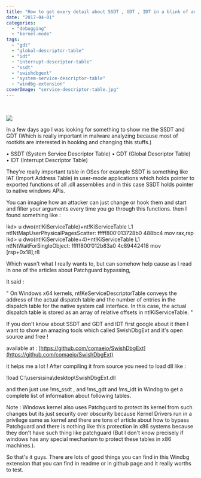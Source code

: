```yaml
---
title: "How to get every detail about SSDT , GDT , IDT in a blink of an eye"
date: "2017-04-01"
categories: 
  - "debugging"
  - "kernel-mode"
tags: 
  - "gdt"
  - "global-descriptor-table"
  - "idt"
  - "interrupt-descriptor-table"
  - "ssdt"
  - "swishdbgext"
  - "system-service-descriptor-table"
  - "windbg-extension"
coverImage: "service-descriptor-table.jpg"
---
```


 

![](../../assets/images/service-descriptor-table.jpg)

In a few days ago I was looking for something to show me the SSDT and GDT (Which is really important in malware analyzing because most of rootkits are interested in hooking and changing this stuffs.)

• SSDT (System Service Descriptor Table) • GDT (Global Descriptor Table) • IDT (Interrupt Descriptor Table)

They're really important table in OSes for example SSDT is something like IAT (Import Address Table) in user-mode applications which holds pointer to exported functions of all .dll assemblies and in this case SSDT holds pointer to native windows APIs.

You can imagine how an attacker can just change or hook them and start and filter your arguments every time you go through this functions. then I found something like :

lkd> u dwo(nt!KiServiceTable)+nt!KiServiceTable L1
nt!NtMapUserPhysicalPagesScatter:
fffff800‘013728b0 488bc4 mov rax,rsp
lkd> u dwo(nt!KiServiceTable+4)+nt!KiServiceTable L1
nt!NtWaitForSingleObject:
fffff800‘012b83a0 4c89442418 mov \[rsp+0x18\],r8

Which wasn't what I really wants to, but can somehow help cause as I read in one of the articles about Patchguard bypassing,

It said :

" On Windows x64 kernels, nt!KeServiceDescriptorTable conveys the address of the actual dispatch table and the number of entries in the dispatch table for the native system call interface. In this case, the actual dispatch table is stored as an array of relative offsets in nt!KiServiceTable. "

If you don't know about SSDT and GDT and IDT first google about it then I want to show an amazing tools which called SwishDbgExt and it's open source and free !

available at : [https://github.com/comaeio/SwishDbgExt](https://github.com/comaeio/SwishDbgExt)

it helps me a lot ! After compiling it from source you need to load dll like :

!load C:\\users\\sina\\desktop\\SwishDbgExt.dll

and then just use !ms\_ssdt , and !ms\_gdt and !ms\_idt in Windbg to get a complete list of information about following tables.

Note : Windows kernel also uses Patchguard to protect its kernel from such changes but its just security over obscurity because Kernel Drivers run in a privilege same as kernel and there are tons of article about how to bypass Patchguard and there is nothing like this protection in x86 systems because they don't have such thing like patchguard (But I don't know precisely if windows has any special mechanism to protect these tables in x86 machines.).

So that's it guys. There are lots of good things you can find in this Windbg extension that you can find in readme or in github page and it really worths to test.
